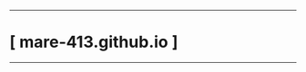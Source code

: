 -----------------------------------------------------------------------------------------------------------------------------------

# [ mare-413.github.io ]

-----------------------------------------------------------------------------------------------------------------------------------
